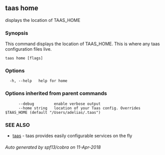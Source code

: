 ## taas home

displays the location of TAAS_HOME

### Synopsis



This command displays the location of TAAS_HOME. This is where
any taas configuration files live.


```
taas home [flags]
```

### Options

```
  -h, --help   help for home
```

### Options inherited from parent commands

```
      --debug         enable verbose output
      --home string   location of your Taas config. Overrides $TAAS_HOME (default "/Users/adelias/.taas")
```

### SEE ALSO
* [taas](taas.md)	 - taas provides easily configurable services on the fly

###### Auto generated by spf13/cobra on 11-Apr-2018
